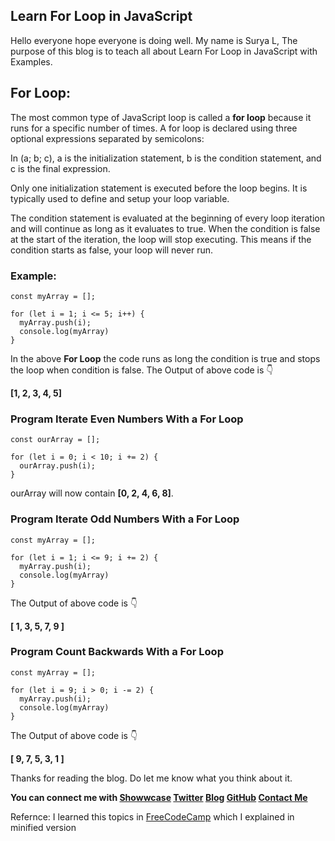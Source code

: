 ## Learn For Loop in JavaScript

Hello everyone hope everyone is doing well. My name is Surya L, The purpose of this blog is to teach all about Learn For Loop in JavaScript with Examples.

## For Loop:
The most common type of JavaScript loop is called a **for loop** because it runs for a specific number of times.
A for loop is declared using three optional expressions separated by semicolons:

In (a; b; c), a is the initialization statement, b is the condition statement, and c is the final expression.

Only one initialization statement is executed before the loop begins. It is typically used to define and setup your loop variable.

The condition statement is evaluated at the beginning of every loop iteration and will continue as long as it evaluates to true. When the condition is false at the start of the iteration, the loop will stop executing. This means if the condition starts as false, your loop will never run.

### Example:
```
const myArray = [];

for (let i = 1; i <= 5; i++) {
  myArray.push(i);
  console.log(myArray)
}
```
In the above **For Loop** the code runs as long the condition is true and stops the loop when condition is false.
The Output of above code is 👇

**[1, 2, 3, 4, 5]**

### Program Iterate Even Numbers With a For Loop
```
const ourArray = [];

for (let i = 0; i < 10; i += 2) {
  ourArray.push(i);
}
```
ourArray will now contain **[0, 2, 4, 6, 8]**. 

### Program Iterate Odd Numbers With a For Loop
```
const myArray = [];

for (let i = 1; i <= 9; i += 2) {
  myArray.push(i);
  console.log(myArray)
}
```
The Output of above code is 👇

**[ 1, 3, 5, 7, 9 ]**

### Program Count Backwards With a For Loop
```
const myArray = [];

for (let i = 9; i > 0; i -= 2) {
  myArray.push(i);
  console.log(myArray)
}
```
The Output of above code is 👇

**[ 9, 7, 5, 3, 1 ]**

Thanks for reading the blog. Do let me know what you think about it.

**You can connect me with <a href="https://www.showwcase.com/suryal8991">Showwcase</a>
<a href="https://twitter.com/SURYA_L1998">Twitter</a>
<a href="https://blog.surya-l.com/">Blog</a>
<a href="https://github.com/Surya8991">GitHub</a>
<a href="mailto:contact@surya-l.com">Contact Me</a>**

Refernce: I learned this topics in [FreeCodeCamp](https://www.freecodecamp.org/learn/) which I explained in minified version